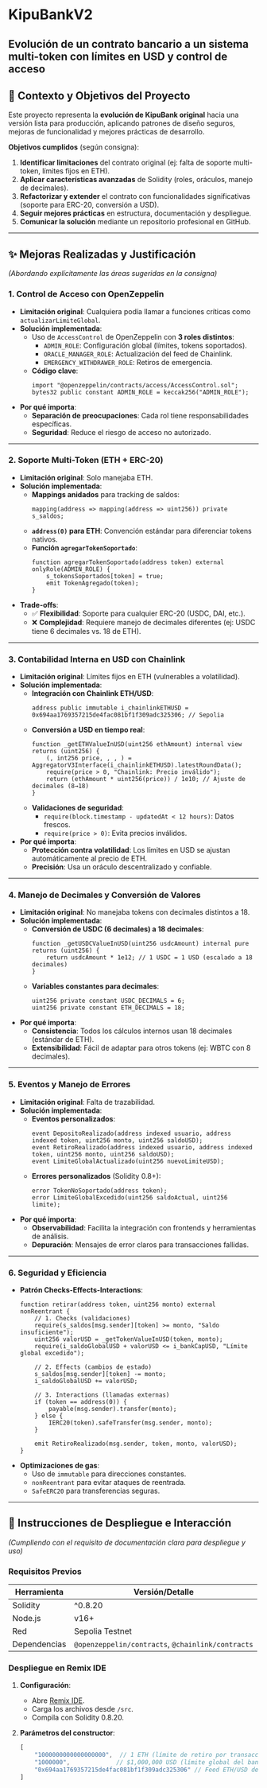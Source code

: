 # KipuBankV2
**Evolución de un contrato bancario a un sistema multi-token con límites en USD y control de acceso**
---

## 📌 **Contexto y Objetivos del Proyecto**
Este proyecto representa la **evolución de KipuBank original** hacia una versión lista para producción, aplicando patrones de diseño seguros, mejoras de funcionalidad y mejores prácticas de desarrollo.

**Objetivos cumplidos** (según consigna):
1. **Identificar limitaciones** del contrato original (ej: falta de soporte multi-token, límites fijos en ETH).
2. **Aplicar características avanzadas** de Solidity (roles, oráculos, manejo de decimales).
3. **Refactorizar y extender** el contrato con funcionalidades significativas (soporte para ERC-20, conversión a USD).
4. **Seguir mejores prácticas** en estructura, documentación y despliegue.
5. **Comunicar la solución** mediante un repositorio profesional en GitHub.

---

## ✨ **Mejoras Realizadas y Justificación**
*(Abordando explícitamente las áreas sugeridas en la consigna)*

### 1. **Control de Acceso con OpenZeppelin**
   - **Limitación original**: Cualquiera podía llamar a funciones críticas como `actualizarLimiteGlobal`.
   - **Solución implementada**:
     - Uso de `AccessControl` de OpenZeppelin con **3 roles distintos**:
       - `ADMIN_ROLE`: Configuración global (límites, tokens soportados).
       - `ORACLE_MANAGER_ROLE`: Actualización del feed de Chainlink.
       - `EMERGENCY_WITHDRAWER_ROLE`: Retiros de emergencia.
     - **Código clave**:
       ```solidity
       import "@openzeppelin/contracts/access/AccessControl.sol";
       bytes32 public constant ADMIN_ROLE = keccak256("ADMIN_ROLE");
       ```
   - **Por qué importa**:
     - **Separación de preocupaciones**: Cada rol tiene responsabilidades específicas.
     - **Seguridad**: Reduce el riesgo de acceso no autorizado.

---

### 2. **Soporte Multi-Token (ETH + ERC-20)**
   - **Limitación original**: Solo manejaba ETH.
   - **Solución implementada**:
     - **Mappings anidados** para tracking de saldos:
       ```solidity
       mapping(address => mapping(address => uint256)) private s_saldos;
       ```
     - **`address(0)` para ETH**: Convención estándar para diferenciar tokens nativos.
     - **Función `agregarTokenSoportado`**:
       ```solidity
       function agregarTokenSoportado(address token) external onlyRole(ADMIN_ROLE) {
           s_tokensSoportados[token] = true;
           emit TokenAgregado(token);
       }
       ```
   - **Trade-offs**:
     - ✅ **Flexibilidad**: Soporte para cualquier ERC-20 (USDC, DAI, etc.).
     - ❌ **Complejidad**: Requiere manejo de decimales diferentes (ej: USDC tiene 6 decimales vs. 18 de ETH).

---

### 3. **Contabilidad Interna en USD con Chainlink**
   - **Limitación original**: Límites fijos en ETH (vulnerables a volatilidad).
   - **Solución implementada**:
     - **Integración con Chainlink ETH/USD**:
       ```solidity
       address public immutable i_chainlinkETHUSD = 0x694aa1769357215de4fac081bf1f309adc325306; // Sepolia
       ```
     - **Conversión a USD en tiempo real**:
       ```solidity
       function _getETHValueInUSD(uint256 ethAmount) internal view returns (uint256) {
           (, int256 price, , , ) = AggregatorV3Interface(i_chainlinkETHUSD).latestRoundData();
           require(price > 0, "Chainlink: Precio inválido");
           return (ethAmount * uint256(price)) / 1e10; // Ajuste de decimales (8→18)
       }
       ```
     - **Validaciones de seguridad**:
       - `require(block.timestamp - updatedAt < 12 hours)`: Datos frescos.
       - `require(price > 0)`: Evita precios inválidos.
   - **Por qué importa**:
     - **Protección contra volatilidad**: Los límites en USD se ajustan automáticamente al precio de ETH.
     - **Precisión**: Usa un oráculo descentralizado y confiable.

---

### 4. **Manejo de Decimales y Conversión de Valores**
   - **Limitación original**: No manejaba tokens con decimales distintos a 18.
   - **Solución implementada**:
     - **Conversión de USDC (6 decimales) a 18 decimales**:
       ```solidity
       function _getUSDCValueInUSD(uint256 usdcAmount) internal pure returns (uint256) {
           return usdcAmount * 1e12; // 1 USDC = 1 USD (escalado a 18 decimales)
       }
       ```
     - **Variables constantes para decimales**:
       ```solidity
       uint256 private constant USDC_DECIMALS = 6;
       uint256 private constant ETH_DECIMALS = 18;
       ```
   - **Por qué importa**:
     - **Consistencia**: Todos los cálculos internos usan 18 decimales (estándar de ETH).
     - **Extensibilidad**: Fácil de adaptar para otros tokens (ej: WBTC con 8 decimales).

---

### 5. **Eventos y Manejo de Errores**
   - **Limitación original**: Falta de trazabilidad.
   - **Solución implementada**:
     - **Eventos personalizados**:
       ```solidity
       event DepositoRealizado(address indexed usuario, address indexed token, uint256 monto, uint256 saldoUSD);
       event RetiroRealizado(address indexed usuario, address indexed token, uint256 monto, uint256 saldoUSD);
       event LimiteGlobalActualizado(uint256 nuevoLimiteUSD);
       ```
     - **Errores personalizados** (Solidity 0.8+):
       ```solidity
       error TokenNoSoportado(address token);
       error LimiteGlobalExcedido(uint256 saldoActual, uint256 limite);
       ```
   - **Por qué importa**:
     - **Observabilidad**: Facilita la integración con frontends y herramientas de análisis.
     - **Depuración**: Mensajes de error claros para transacciones fallidas.

---

### 6. **Seguridad y Eficiencia**
   - **Patrón Checks-Effects-Interactions**:
     ```solidity
     function retirar(address token, uint256 monto) external nonReentrant {
         // 1. Checks (validaciones)
         require(s_saldos[msg.sender][token] >= monto, "Saldo insuficiente");
         uint256 valorUSD = _getTokenValueInUSD(token, monto);
         require(i_saldoGlobalUSD + valorUSD <= i_bankCapUSD, "Límite global excedido");

         // 2. Effects (cambios de estado)
         s_saldos[msg.sender][token] -= monto;
         i_saldoGlobalUSD += valorUSD;

         // 3. Interactions (llamadas externas)
         if (token == address(0)) {
             payable(msg.sender).transfer(monto);
         } else {
             IERC20(token).safeTransfer(msg.sender, monto);
         }

         emit RetiroRealizado(msg.sender, token, monto, valorUSD);
     }
     ```
   - **Optimizaciones de gas**:
     - Uso de `immutable` para direcciones constantes.
     - `nonReentrant` para evitar ataques de reentrada.
     - `SafeERC20` para transferencias seguras.

---

## 🚀 **Instrucciones de Despliegue e Interacción**
*(Cumpliendo con el requisito de documentación clara para despliegue y uso)*

### **Requisitos Previos**
| Herramienta | Versión/Detalle |
|-------------|----------------|
| Solidity    | ^0.8.20        |
| Node.js     | v16+           |
| Red         | Sepolia Testnet |
| Dependencias| `@openzeppelin/contracts`, `@chainlink/contracts` |

### **Despliegue en Remix IDE**
1. **Configuración**:
   - Abre [Remix IDE](https://remix.ethereum.org).
   - Carga los archivos desde `/src`.
   - Compila con Solidity 0.8.20.

2. **Parámetros del constructor**:
   ```javascript
   [
       "1000000000000000000",  // 1 ETH (límite de retiro por transacción)
       "1000000",             // $1,000,000 USD (límite global del banco)
       "0x694aa1769357215de4fac081bf1f309adc325306" // Feed ETH/USD de Chainlink (Sepolia)
   ]
